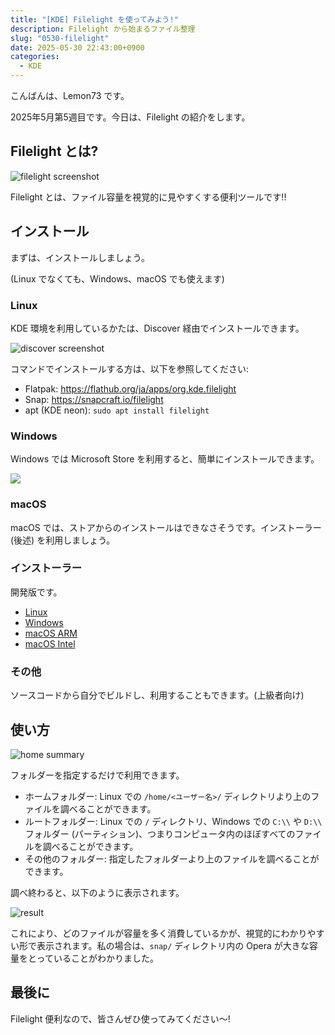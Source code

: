 ```yaml
---
title: "[KDE] Filelight を使ってみよう!"
description: Filelight から始まるファイル整理
slug: "0530-filelight"
date: 2025-05-30 22:43:00+0900
categories:
  - KDE
---
```


こんばんは、Lemon73 です。

2025年5月第5週目です。今日は、Filelight の紹介をします。

## Filelight とは?

![filelight screenshot](../20250530-kde-filelight-01.png)

Filelight とは、ファイル容量を視覚的に見やすくする便利ツールです!!

## インストール

まずは、インストールしましょう。

(Linux でなくても、Windows、macOS でも使えます)

### Linux

KDE 環境を利用しているかたは、Discover 経由でインストールできます。

![discover screenshot](../20250530-kde-filelight-02.png)

コマンドでインストールする方は、以下を参照してください:

- Flatpak: <https://flathub.org/ja/apps/org.kde.filelight>
- Snap: <https://snapcraft.io/filelight>
- apt (KDE neon): `sudo apt install filelight`

### Windows

Windows では Microsoft Store を利用すると、簡単にインストールできます。

[![](https://get.microsoft.com/images/ja%20light.svg)](https://apps.microsoft.com/detail/9pfxcd722m2c?referrer=appbadge&mode=direct)

### macOS

macOS では、ストアからのインストールはできなさそうです。インストーラー (後述) を利用しましょう。

### インストーラー

開発版です。

- [Linux](https://cdn.kde.org/ci-builds/utilities/filelight/master/linux/)
- [Windows](https://cdn.kde.org/ci-builds/utilities/filelight/master/windows/)
- [macOS ARM](https://cdn.kde.org/ci-builds/utilities/filelight/master/macos-arm64/)
- [macOS Intel](https://cdn.kde.org/ci-builds/utilities/filelight/master/macos-x86_64/)

### その他

ソースコードから自分でビルドし、利用することもできます。(上級者向け)

## 使い方

![home summary](../20250530-kde-filelight-03.png)

フォルダーを指定するだけで利用できます。

- ホームフォルダー: Linux での `/home/<ユーザー名>/` ディレクトリより上のファイルを調べることができます。
- ルートフォルダー: Linux での `/` ディレクトリ、Windows での `C:\\` や `D:\\` フォルダー (パーティション)、つまりコンピュータ内のほぼすべてのファイルを調べることができます。
- その他のフォルダー: 指定したフォルダーより上のファイルを調べることができます。

調べ終わると、以下のように表示されます。

![result](../20250530-kde-filelight-01.png)

これにより、どのファイルが容量を多く消費しているかが、視覚的にわかりやすい形で表示されます。私の場合は、`snap/` ディレクトリ内の Opera が大きな容量をとっていることがわかりました。

## 最後に

Filelight 便利なので、皆さんぜひ使ってみてください〜!
